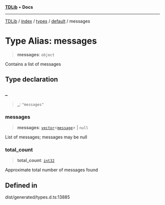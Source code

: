 [**TDLib**](../../../../../../README.md) • **Docs**

***

[TDLib](../../../../../../modules.md) / [index](../../../../../README.md) / [types](../../../README.md) / [default](../README.md) / messages

# Type Alias: messages

> **messages**: `object`

Contains a list of messages

## Type declaration

### \_

> **\_**: `"messages"`

### messages

> **messages**: [`vector`](vector.md)\<[`message`](message-1.md)\> \| `null`

List of messages; messages may be null

### total\_count

> **total\_count**: [`int32`](int32-1.md)

Approximate total number of messages found

## Defined in

dist/generated/types.d.ts:13885
